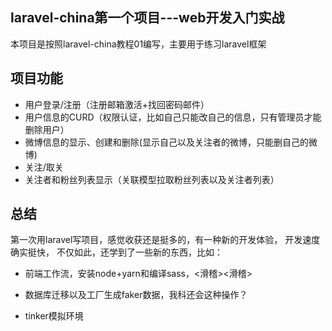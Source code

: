 ## laravel-china第一个项目---web开发入门实战
本项目是按照laravel-china教程01编写，主要用于练习laravel框架
## 项目功能
- 用户登录/注册（注册邮箱激活+找回密码邮件）
- 用户信息的CURD（权限认证，比如自己只能改自己的信息，只有管理员才能删除用户）
- 微博信息的显示、创建和删除(显示自己以及关注者的微博，只能删自己的微博)
- 关注/取关
- 关注者和粉丝列表显示（关联模型拉取粉丝列表以及关注者列表）


## 总结

第一次用laravel写项目，感觉收获还是挺多的，有一种新的开发体验，
开发速度确实挺快，
不仅如此，还学到了一些新的东西，比如：

- 前端工作流，安装node+yarn和编译sass，<滑稽><滑稽>

- 数据库迁移以及工厂生成faker数据，我科还会这种操作？

- tinker模拟环境


